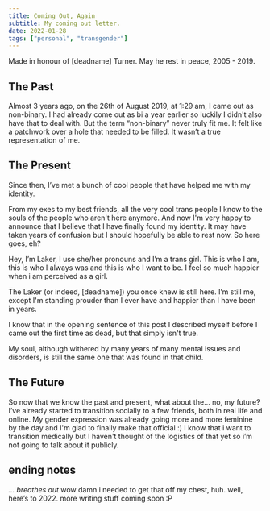 ```yaml
---
title: Coming Out, Again
subtitle: My coming out letter.
date: 2022-01-28
tags: ["personal", "transgender"]
---
```


Made in honour of [deadname] Turner. May he rest in peace, 2005 - 2019.
## The Past
Almost 3 years ago, on the 26th of August 2019, at 1:29 am, I came out as non-binary. I had already come out as bi a year earlier so luckily I didn't also have that to deal with. But the term “non-binary” never truly fit me. It felt like a patchwork over a hole that needed to be filled. It wasn’t a true representation of me.
## The Present
Since then, I’ve met a bunch of cool people that have helped me with my identity.

From my exes to my best friends, all the very cool trans people I know to the souls of the people who aren't here anymore. And now I'm very happy to announce that I believe that I have finally found my identity. It may have taken years of confusion but I should hopefully be able to rest now. So here goes, eh?

Hey, I’m Laker, I use she/her pronouns and I’m a trans girl. This is who I am, this is who I always was and this is who I want to be. I feel so much happier when i am perceived as a girl.

The Laker (or indeed, [deadname]) you once knew is still here. I’m still me, except I'm standing prouder than I ever have and happier than I have been in years.

I know that in the opening sentence of this post I described myself before I came out the first time as dead, but that simply isn't true.

My soul, although withered by many years of many mental issues and disorders, is still the same one that was found in that child.
## The Future
So now that we know the past and present, what about the… no, my future? I’ve already started to transition socially to a few friends, both in real life and online. 
My gender expression was already going more and more feminine by the day and I'm glad to finally make that official :) 
I know that i want to transition medically but I haven't thought of the logistics of that yet so i’m not going to talk about it publicly.
## ending notes
*… breathes out* wow damn i needed to get that off my chest, huh. well, here’s to 2022. more writing stuff coming soon :P 
